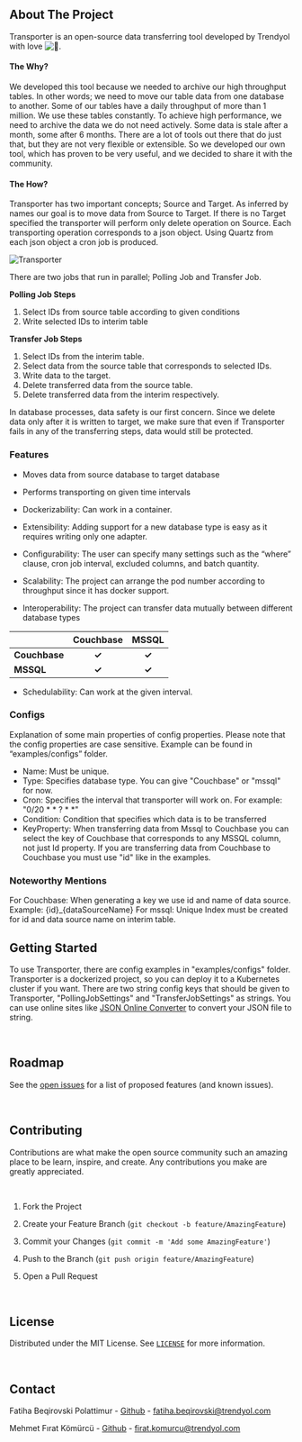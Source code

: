 <!--  ABOUT  THE  PROJECT  -->

##  About  The  Project

Transporter is an open-source data transferring tool developed by Trendyol with love ![:orange_heart:](https://a.slack-edge.com/production-standard-emoji-assets/13.0/apple-medium/1f9e1.png).

#### The Why?

We developed this tool because we needed to archive our high throughput tables. In other words; we need to move our table data from one database to another. Some of our tables have a daily throughput of more than 1 million. We use these tables constantly. To achieve high performance, we need to archive the data we do not need actively. Some data is stale after a month, some after 6 months. There are a lot of tools out there that do just that, but they are not very flexible or extensible. So we developed our own tool, which has proven to be very useful, and we decided to share it with the community.



#### The How?

Transporter has two important concepts; Source and Target. As inferred by names our goal is to move data from Source to Target. If there is no Target specified the transporter will perform only delete operation on Source. Each transporting operation corresponds to a json object. Using Quartz from each json object a cron job is produced.


![Transporter](images/Transporter.png)
​

There are two jobs that run in parallel; Polling Job and Transfer Job. 

**Polling Job Steps**

1. Select IDs from source table according to given conditions
2. Write selected IDs to interim table

**Transfer Job Steps**

1. Select IDs from the interim table.
2. Select data from the source table that corresponds to selected IDs.
3. Write data to the target. 
4. Delete transferred data from the source table.
5. Delete transferred data from the interim respectively. 

In database processes, data safety is our first concern. Since we delete data only after it is written to target, we make sure that even if Transporter fails in any of the transferring steps, data would still be protected.​

###  Features

-  Moves  data  from  source  database  to  target  database

-  Performs  transporting  on  given  time  intervals
 
-   Dockerizability: Can work in a container.
    
-   Extensibility: Adding support for a new database type is easy as it requires writing only one adapter.
    
-   Configurability: The user can specify many settings such as the “where” clause, cron job interval, excluded columns, and batch quantity. 
    
-   Scalability: The project can arrange the pod number according to throughput since it has docker support.
    
-   Interoperability: The project can transfer data mutually between different database types

 |              | Couchbase   |  MSSQL     |
| :---         |    :----:   |     :----: |
| **Couchbase**| **✓**       | **✓**      |
| **MSSQL**    | **✓**       |  **✓**     |

-   Schedulability: Can work at the given interval.



### Configs

Explanation of some main properties of config properties. Please note that the config properties are case sensitive. Example can be found in “examples/configs” folder. 

- Name: Must be unique. 
- Type: Specifies database type. You can give "Couchbase" or "mssql" for now. 
- Cron: Specifies the interval that transporter will work on. For example: "0/20 * * ? * *"
- Condition: Condition that specifies which data is to be transferred
- KeyProperty: When transferring data from Mssql to Couchbase you can select the key of Couchbase that corresponds to any MSSQL column, not just Id property. If you are transferring data from Couchbase to Couchbase you must use "id" like in the examples.
  
  
### Noteworthy Mentions 

For Couchbase: When generating a key we use id and name of data source. Example: {id}_{dataSourceName}
For mssql: Unique Index must be created for id and data source name on interim table. 


<!--  GETTING  STARTED  -->

## Getting Started

To use Transporter, there are config examples in "examples/configs" folder. Transporter is a dockerized project, so you can deploy it to a Kubernetes cluster if you want. 
There are two string config keys that should be given to Transporter, "PollingJobSettings" and "TransferJobSettings" as strings. You can use online sites like [JSON Online Converter](https://tools.knowledgewalls.com/jsontostring) to convert your JSON file to string.

​

## Roadmap

See the [open issues]([https://github.com/github_username/repo_name/issues](https://github.com/github_username/repo_name/issues)) for a list of proposed features (and known issues).

​

 <!--  CONTRIBUTING  -->

## Contributing

Contributions are what make the open source community such an amazing place to be learn, inspire, and create. Any contributions you make are greatly appreciated.

​

1. Fork the Project

2. Create your Feature Branch (`git checkout -b feature/AmazingFeature`)

3. Commit your Changes (`git commit -m 'Add some AmazingFeature'`)

4. Push to the Branch (`git push origin feature/AmazingFeature`)

5. Open a Pull Request

​

 <!--  LICENSE  -->

## License

Distributed under the MIT License. See [`LICENSE`](https://choosealicense.com/licenses/mit/) for more information.

​

 <!--  CONTACT  -->

## Contact

Fatiha Beqirovski Polattimur - [Github](https://github.com/FatihaBeqirovski) - [fatiha.beqirovski@trendyol.com](mailto:fatiha.beqirovski@trendyol.com)


Mehmet Fırat Kömürcü - [Github](https://github.com/MehmetFiratKomurcu) - [firat.komurcu@trendyol.com](mailto:firat.komurcu@trendyol.com)
